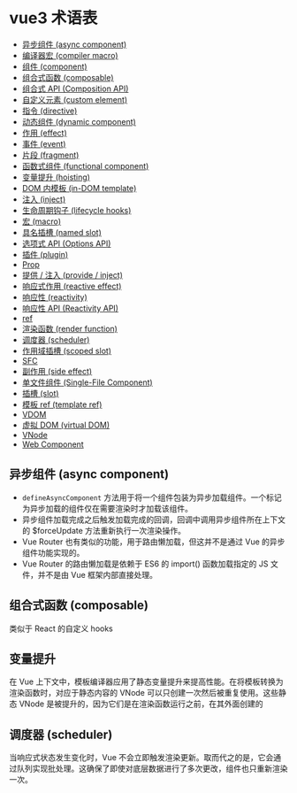 # vue3 术语表

- [异步组件 (async component)](https://cn.vuejs.org/glossary/#async-component)
- [编译器宏 (compiler macro)](https://cn.vuejs.org/glossary/#compiler-macro)
- [组件 (component)](https://cn.vuejs.org/glossary/#component)
- [组合式函数 (composable)](https://cn.vuejs.org/glossary/#composable)
- [组合式 API (Composition API)](https://cn.vuejs.org/glossary/#composition-api)
- [自定义元素 (custom element)](https://cn.vuejs.org/glossary/#custom-element)
- [指令 (directive)](https://cn.vuejs.org/glossary/#directive)
- [动态组件 (dynamic component)](https://cn.vuejs.org/glossary/#dynamic-component)
- [作用 (effect)](https://cn.vuejs.org/glossary/#effect)
- [事件 (event)](https://cn.vuejs.org/glossary/#event)
- [片段 (fragment)](https://cn.vuejs.org/glossary/#fragment)
- [函数式组件 (functional component)](https://cn.vuejs.org/glossary/#functional-component)
- [变量提升 (hoisting)](https://cn.vuejs.org/glossary/#hoisting)
- [DOM 内模板 (in-DOM template)](https://cn.vuejs.org/glossary/#in-dom-template)
- [注入 (inject)](https://cn.vuejs.org/glossary/#inject)
- [生命周期钩子 (lifecycle hooks)](https://cn.vuejs.org/glossary/#lifecycle-hooks)
- [宏 (macro)](https://cn.vuejs.org/glossary/#macro)
- [具名插槽 (named slot)](https://cn.vuejs.org/glossary/#named-slot)
- [选项式 API (Options API)](https://cn.vuejs.org/glossary/#options-api)
- [插件 (plugin)](https://cn.vuejs.org/glossary/#plugin)
- [Prop](https://cn.vuejs.org/glossary/#prop)
- [提供 / 注入 (provide / inject)](https://cn.vuejs.org/glossary/#provide-inject)
- [响应式作用 (reactive effect)](https://cn.vuejs.org/glossary/#reactive-effect)
- [响应性 (reactivity)](https://cn.vuejs.org/glossary/#reactivity)
- [响应性 API (Reactivity API)](https://cn.vuejs.org/glossary/#reactivity-api)
- [ref](https://cn.vuejs.org/glossary/#ref)
- [渲染函数 (render function)](https://cn.vuejs.org/glossary/#render-function)
- [调度器 (scheduler)](https://cn.vuejs.org/glossary/#scheduler)
- [作用域插槽 (scoped slot)](https://cn.vuejs.org/glossary/#scoped-slot)
- [SFC](https://cn.vuejs.org/glossary/#sfc)
- [副作用 (side effect)](https://cn.vuejs.org/glossary/#side-effect)
- [单文件组件 (Single-File Component)](https://cn.vuejs.org/glossary/#single-file-component)
- [插槽 (slot)](https://cn.vuejs.org/glossary/#slot)
- [模板 ref (template ref)](https://cn.vuejs.org/glossary/#template-ref)
- [VDOM](https://cn.vuejs.org/glossary/#vdom)
- [虚拟 DOM (virtual DOM)](https://cn.vuejs.org/glossary/#virtual-dom)
- [VNode](https://cn.vuejs.org/glossary/#vnode)
- [Web Component](https://cn.vuejs.org/glossary/#web-component)


## 异步组件 (async component)
- `defineAsyncComponent` 方法用于将一个组件包装为异步加载组件。一个标记为异步加载的组件仅在需要渲染时才加载该组件。
- 异步组件加载完成之后触发加载完成的回调，回调中调用异步组件所在上下文的 $forceUpdate 方法重新执行一次渲染操作。
- Vue Router 也有类似的功能，用于路由懒加载，但这并不是通过 Vue 的异步组件功能实现的。
- Vue Router 的路由懒加载是依赖于 ES6 的 import() 函数加载指定的 JS 文件，并不是由 Vue 框架内部直接处理。


## 组合式函数 (composable)
类似于 React 的自定义 hooks

## 变量提升
在 Vue 上下文中，模板编译器应用了静态变量提升来提高性能。在将模板转换为渲染函数时，对应于静态内容的 VNode 可以只创建一次然后被重复使用。这些静态 VNode 是被提升的，因为它们是在渲染函数运行之前，在其外面创建的

## 调度器 (scheduler)
当响应式状态发生变化时，Vue 不会立即触发渲染更新。取而代之的是，它会通过队列实现批处理。这确保了即使对底层数据进行了多次更改，组件也只重新渲染一次。